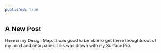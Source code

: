 ```yaml
---
published: true
---
```


## A New Post






Here is my Design Map. It was good to be able to get these thoughts out of my mind and onto paper. This was drawn with my Surface Pro.